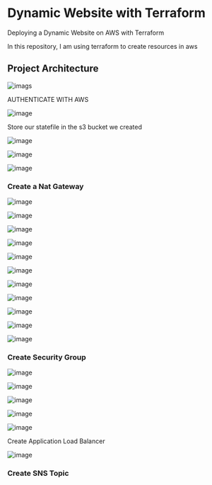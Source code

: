 #  Dynamic Website with Terraform
Deploying a Dynamic Website on AWS with Terraform

In this repository, I am using terraform to create resources in aws

<h2>Project Architecture</h2>

![imags](images/terraform_architecture.png)

AUTHENTICATE WITH AWS

![image](images/Screenshot_1.png)

Store our statefile in the s3 bucket we created

![image](images/Screenshot_2.png)

![image](images/Screenshot_3.png)

![image](images/Screenshot_4.png)

### Create a Nat Gateway

![image](images/Screenshot_5.png)

![image](images/Screenshot_6.png)

![image](images/Screenshot_7.png)

![image](images/Screenshot_8.png)

![image](images/Screenshot_9.png)

![image](images/Screenshot_10.png)

![image](images/Screenshot_11.png)

![image](images/Screenshot_12.png)

![image](images/Screenshot_13.png)

![image](images/Screenshot_14.png)

![image](images/Screenshot_15.png)

### Create Security Group

![image](images/Screenshot_16.png)



![image](images/Screenshot_17.png)

![image](images/Screenshot_18.png)

![image](images/Screenshot_17.png)

![image](images/Screenshot_17.png)

Create Application Load Balancer

![image](images/Screenshot_18.png)

### Create SNS Topic